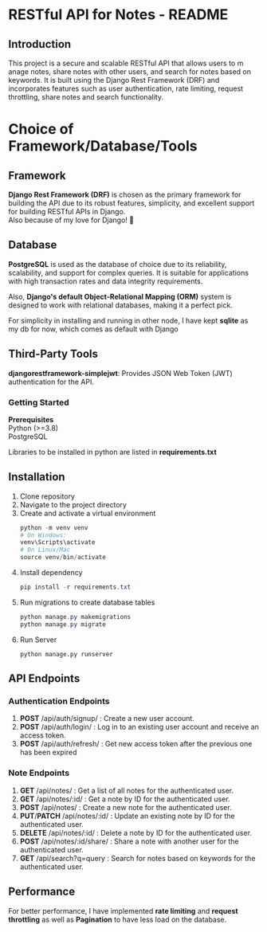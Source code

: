 # RESTful API for Notes - README

## Introduction

This project is a secure and scalable RESTful API that allows users to m anage notes, share notes with other users, and search for notes based on keywords. It is built using the Django Rest Framework (DRF) and incorporates features such as user authentication, rate limiting, request throttling, share notes and search functionality.

# Choice of Framework/Database/Tools

## Framework

**Django Rest Framework (DRF)** is chosen as the primary framework for building the API due to its robust features, simplicity, and excellent support for building RESTful APIs in Django. <br/>
Also because of my love for Django! 💓

## Database

**PostgreSQL** is used as the database of choice due to its reliability, scalability, and support for complex queries. It is suitable for applications with high transaction rates and data integrity requirements.

Also, **Django's default Object-Relational Mapping (ORM)** system is designed to work with relational databases, making it a perfect pick.

For simplicity in installing and running in other node, I have kept **sqlite** as my db for now, which comes as default with Django

## Third-Party Tools

**djangorestframework-simplejwt**: Provides JSON Web Token (JWT) authentication for the API.

### Getting Started

**Prerequisites**<br/>
Python (>=3.8)<br/>
PostgreSQL

Libraries to be installed in python are listed in **requirements.txt**

## Installation

1. Clone repository
2. Navigate to the project directory
3. Create and activate a virtual environment
   ```powershell
   python -m venv venv
   # On Windows:
   venv\Scripts\activate
   # On Linux/Mac
   source venv/bin/activate
   ```
4. Install dependency
   ```powershell
   pip install -r requirements.txt
   ```
5. Run migrations to create database tables
   ```powershell
   python manage.py makemigrations
   python manage.py migrate
   ```
6. Run Server
   ```
   python manage.py runserver
   ```

## API Endpoints

### Authentication Endpoints

1. **POST** /api/auth/signup/ : Create a new user account.
2. **POST** /api/auth/login/ : Log in to an existing user account and receive an access token.
3. **POST** /api/auth/refresh/ : Get new access token after the previous one has been expired

### Note Endpoints

1. **GET** /api/notes/ : Get a list of all notes for the authenticated user.
2. **GET** /api/notes/:id/ : Get a note by ID for the authenticated user.
3. **POST** /api/notes/ : Create a new note for the authenticated user.
4. **PUT**/**PATCH** /api/notes/:id/ : Update an existing note by ID for the authenticated user.
5. **DELETE** /api/notes/:id/ : Delete a note by ID for the authenticated user.
6. **POST** /api/notes/:id/share/ : Share a note with another user for the authenticated user.
7. **GET** /api/search?q=query : Search for notes based on keywords for the authenticated user.

## Performance

For better performance, I have implemented **rate limiting** and **request throttling** as well as **Pagination** to have less load on the database.
